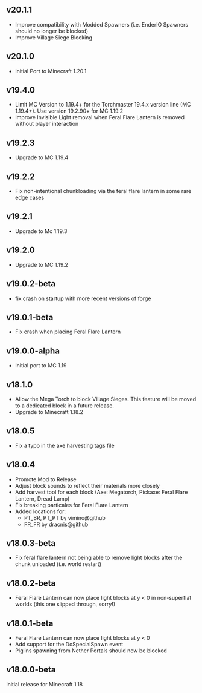 ## v20.1.1
- Improve compatibility with Modded Spawners (i.e. EnderIO Spawners should no longer be blocked)
- Improve Village Siege Blocking

## v20.1.0
- Initial Port to Minecraft 1.20.1

## v19.4.0
- Limit MC Version to 1.19.4+ for the Torchmaster 19.4.x version line (MC 1.19.4+). Use version 19.2.90+ for MC 1.19.2
- Improve Invisible Light removal when Feral Flare Lantern is removed without player interaction

## v19.2.3
- Upgrade to MC 1.19.4

## v19.2.2
- Fix non-intentional chunkloading via the feral flare lantern in some rare edge cases

## v19.2.1
- Upgrade to Mc 1.19.3

## v19.2.0
- Upgrade to MC 1.19.2

## v19.0.2-beta
- fix crash on startup with more recent versions of forge

## v19.0.1-beta
- Fix crash when placing Feral Flare Lantern

## v19.0.0-alpha
- Initial port to MC 1.19

## v18.1.0
- Allow the Mega Torch to block Village Sieges. This feature will be moved to a dedicated block in a future release.
- Upgrade to Minecraft 1.18.2

## v18.0.5
- Fix a typo in the axe harvesting tags file

## v18.0.4
- Promote Mod to Release
- Adjust block sounds to reflect their materials more closely
- Add harvest tool for each block (Axe: Megatorch, Pickaxe: Feral Flare Lantern, Dread Lamp)
- Fix breaking particales for Feral Flare Lantern
- Added locations for:
  - PT_BR, PT_PT by vimino@github
  - FR_FR by dracnis@github

## v18.0.3-beta
- Fix feral flare lantern not being able to remove light blocks after the chunk unloaded (i.e. world restart)

## v18.0.2-beta
- Feral Flare Lantern can now place light blocks at y < 0 in non-superflat worlds (this one slipped through, sorry!)

## v18.0.1-beta
- Feral Flare Lantern can now place light blocks at y < 0
- Add support for the DoSpecialSpawn event
- Piglins spawning from Nether Portals should now be blocked

## v18.0.0-beta
initial release for Minecraft 1.18
